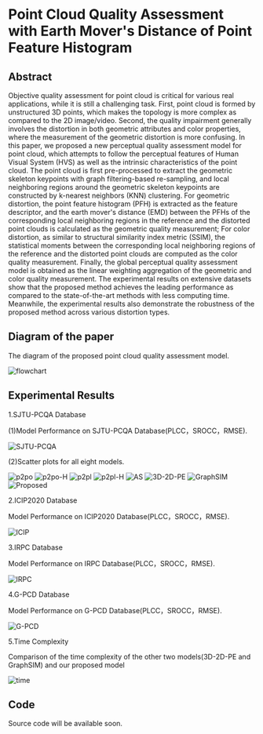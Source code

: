 # Point Cloud Quality Assessment with Earth Mover's Distance of Point Feature Histogram

## Abstract

Objective quality assessment for point cloud is critical for various real applications, while it is still a challenging task. First, point cloud is formed by unstructured 3D points, which makes the topology is more complex as compared to the 2D image/video. Second, the quality impairment generally involves the distortion in both geometric attributes and color properties, where the measurement of the geometric distortion is more confusing. In this paper, we proposed a new perceptual quality assessment model for point cloud, which attempts to follow the perceptual features of Human Visual System (HVS) as well as the intrinsic characteristics of the point cloud. The point cloud is first pre-processed to extract the geometric skeleton keypoints with graph filtering-based re-sampling, and local neighboring regions around the geometric skeleton keypoints are constructed by k-nearest neighbors (KNN) clustering. For geometric distortion, the point feature histogram (PFH) is extracted as the feature descriptor, and the earth mover's distance (EMD) between the PFHs of the corresponding local neighboring regions in the reference and the distorted point clouds is calculated as the geometric quality measurement; For color distortion, as similar to structural similarity index metric (SSIM), the statistical moments between the corresponding local neighboring regions of the reference and the distorted point clouds are computed as the color quality measurement. Finally, the global perceptual quality assessment model is obtained as the linear weighting aggregation of the geometric and color quality measurement. The experimental results on extensive datasets show that the proposed method achieves the leading performance as compared to the state-of-the-art methods with less computing time. Meanwhile, the experimental results also demonstrate the robustness of the proposed method across various distortion types.

## Diagram of the paper

The diagram of the proposed point cloud quality assessment model.

![flowchart](image\flowchart.jpg)


## Experimental Results

1.SJTU-PCQA Database

(1)Model Performance on SJTU-PCQA Database(PLCC，SROCC，RMSE).

![SJTU-PCQA](image\SJTU-PCQA.png)


(2)Scatter plots for all eight models.

![p2po](image\p2po.jpg)
![p2po-H](image\p2po-H.jpg)
![p2pl](image\p2pl.jpg)
![p2pl-H](image\p2pl-H.jpg)
![AS](image\AS.jpg)
![3D-2D-PE](image\3D-2D-PE.jpg)
![GraphSIM](image\GraphSIM.jpg)
![Proposed](image\Proposed.jpg)

2.ICIP2020 Database

Model Performance on ICIP2020 Database(PLCC，SROCC，RMSE).

![ICIP](image\ICIP.png)

3.IRPC Database

Model Performance on IRPC Database(PLCC，SROCC，RMSE).

![IRPC](image\IRPC.png)

4.G-PCD Database

Model Performance on G-PCD Database(PLCC，SROCC，RMSE).

![G-PCD](image\G-PCD.png)

5.Time Complexity

Comparison of the time complexity of the other two models(3D-2D-PE and GraphSIM) and our proposed model

![time](image\time.png)

## Code

Source code will be available soon.

